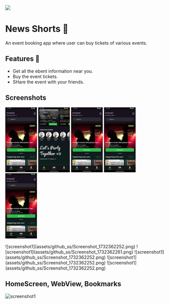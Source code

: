 ![](./Assets/header.png)

# News Shorts 📄 

An event booking app where user can buy tickets of various events.


## Features 🚀

- Get all the ebent information near you.
- Buy the event tickets.
- SHare the event with your friends.


## Screenshots 

<p float="left">
  <img src="/assets/github_ss/Screenshot_1732362252.png" width="100" />
  <img src="/assets/github_ss/Screenshot_1732362261.png" width="100" />
  <img src="/assets/github_ss/Screenshot_1732362252.png" width="100" />
  <img src="/assets/github_ss/Screenshot_1732362252.png" width="100" />
  <img src="/assets/github_ss/Screenshot_1732362252.png" width="100" />

</p>
![screenshot1](assets/github_ss/Screenshot_1732362252.png)
![screenshot1](assets/github_ss/Screenshot_1732362261.png)
![screenshot1](assets/github_ss/Screenshot_1732362252.png)
![screenshot1](assets/github_ss/Screenshot_1732362252.png)
![screenshot1](assets/github_ss/Screenshot_1732362252.png)

## HomeScreen, WebView, Bookmarks
![screenshot1](assets/readMe/two.jpg)
